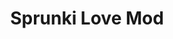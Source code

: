---
slug: sprunki-love-mod-1798
title: Sprunki Love Mod
description: "Sprunki Love Mod is an exciting online game. Play for free directly in your browser!"
icon: /images/popular_mods/Sprunki Love Mod.png
url: https://wowtbc.net/sprunkin/sprunki-love/index.html
previewImage: /images/popular_mods/Sprunki Love Mod.png
type: popular mods

# SEO配置
seo:
  title: "Sprunki Love Mod - Play Free Online Game | Fun Browser Games"
  description: "Sprunki Love Mod - Play this fun online game for free in your browser. No download required!"
  ogImage: "/images/popular_mods/Sprunki Love Mod.png"
  keywords: "sprunki-love-mod-1798, online game, browser game, free game, popular mods game, play online"

videoUrls:
  - https://www.youtube.com/embed/example1
  - https://www.youtube.com/embed/example2

whyPlay:
  title: "Why Play Sprunki Love Mod?"
  items:
    - "Immersive Gameplay: Sprunki Love Mod offers an engaging and immersive gaming experience that will keep you entertained for hours"
    - "Challenging Levels: Test your skills with increasingly difficult challenges and obstacles"
    - "Beautiful Graphics: Enjoy stunning visuals and smooth animations that bring the game world to life"
    - "Regular Updates: New content and features are added regularly to keep the game fresh and exciting"
    - "Free to Play: Experience all the fun without spending a penny"
    - "Community Features: Connect with other players, share strategies, and compete for high scores"
    - "Cross-Platform: Play on any device with a web browser, no downloads required"

features:
  title: "Key Features of Sprunki Love Mod"
  image: "/images/popular_mods/Sprunki Love Mod.png"
  items:
    - "Intuitive Controls: Easy to learn controls make Sprunki Love Mod accessible for players of all skill levels"
    - "Multiple Game Modes: Enjoy various gameplay options that provide different challenges and experiences"
    - "Character Customization: Personalize your gaming experience with unique characters and items"
    - "Achievement System: Complete special tasks to earn rewards and recognition"
    - "Leaderboards: Compete with players worldwide and see who can achieve the highest scores"

characteristics:
  title: "Game Characteristics"
  image: "/images/popular_mods/Sprunki Love Mod.png"
  items:
    - "Genre: Popular mods game with elements of strategy and skill"
    - "Difficulty: Suitable for both casual gamers and those seeking a challenge"
    - "Play Time: Quick sessions or extended gameplay, depending on your preference"
    - "Art Style: Vibrant and engaging visuals that enhance the gaming experience"
    - "Sound Design: Immersive audio that complements the gameplay perfectly"

info: "Sprunki Love Mod is an exciting online game that offers players a unique and engaging gaming experience. With its intuitive controls, stunning visuals, and challenging gameplay, Sprunki Love Mod provides hours of entertainment for players of all ages and skill levels. Whether you're looking for a quick gaming session during a break or an extended play session, Sprunki Love Mod delivers an immersive experience that will keep you coming back for more. The game features multiple levels of increasing difficulty, ensuring that players are constantly challenged as they progress. With regular updates adding new content and features, Sprunki Love Mod remains fresh and exciting, providing endless entertainment options for its growing community of players."

howToPlayIntro: "Welcome to Sprunki Love Mod! This guide will walk you through the basics and help you master the game. Whether you're a beginner or looking to improve your skills, these tips and instructions will enhance your gaming experience."

howToPlaySteps:
  - title: "Getting Started"
    description: "Begin your Sprunki Love Mod adventure by familiarizing yourself with the controls. Use your keyboard or mouse to navigate through the game interface. The tutorial will guide you through the basic mechanics and help you understand the objectives."
  - title: "Understanding the Objectives"
    description: "In Sprunki Love Mod, your main goal is to progress through levels by completing specific objectives. Each level presents unique challenges that require different strategies and approaches."
  - title: "Mastering the Controls"
    description: "Practice using the controls to improve your precision and reaction time. Sprunki Love Mod requires quick reflexes and strategic thinking to overcome obstacles and defeat opponents."
  - title: "Utilizing Power-ups"
    description: "Collect power-ups throughout the game to enhance your abilities and overcome difficult challenges. Each power-up offers unique advantages that can be crucial for success."
  - title: "Developing Strategies"
    description: "As you progress in Sprunki Love Mod, develop effective strategies for different scenarios. Analyze patterns, anticipate challenges, and adapt your approach to maximize your performance."

faq:
  title: "Frequently Asked Questions about Sprunki Love Mod"
  items:
    - question: "Is Sprunki Love Mod free to play?"
      answer: "Yes, Sprunki Love Mod is completely free to play directly in your web browser. No downloads or purchases are required to enjoy the full game experience."
    - question: "Can I play Sprunki Love Mod on mobile devices?"
      answer: "Yes, Sprunki Love Mod is optimized for both desktop and mobile play. You can enjoy the game on any device with a web browser and internet connection."
    - question: "Are there any in-game purchases?"
      answer: "While Sprunki Love Mod is free to play, there may be optional in-game purchases available for cosmetic items or additional features that don't affect core gameplay."
    - question: "How often is Sprunki Love Mod updated?"
      answer: "The developers regularly update Sprunki Love Mod with new content, features, and improvements based on player feedback and game performance."
    - question: "Can I play Sprunki Love Mod offline?"
      answer: "Currently, Sprunki Love Mod requires an internet connection to play as it's a browser-based online game."
    - question: "Is Sprunki Love Mod suitable for children?"
      answer: "Yes, Sprunki Love Mod is designed to be family-friendly and suitable for players of all ages."
    - question: "How do I report bugs or issues?"
      answer: "If you encounter any problems while playing Sprunki Love Mod, you can report them through the game's support page or contact the developers directly through their website."
    - question: "Still Have Questions?"
      answer: "If you have additional questions about Sprunki Love Mod that aren't covered in this FAQ, please visit our support center or contact our customer service team for assistance."
---